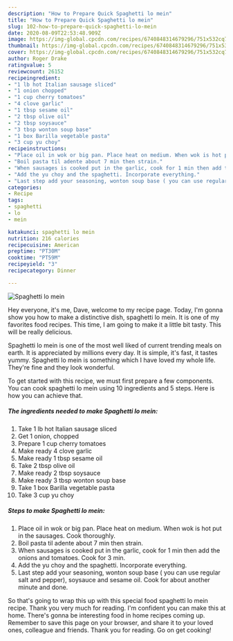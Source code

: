 ```yaml
---
description: "How to Prepare Quick Spaghetti lo mein"
title: "How to Prepare Quick Spaghetti lo mein"
slug: 102-how-to-prepare-quick-spaghetti-lo-mein
date: 2020-08-09T22:53:48.909Z
image: https://img-global.cpcdn.com/recipes/6740848314679296/751x532cq70/spaghetti-lo-mein-recipe-main-photo.jpg
thumbnail: https://img-global.cpcdn.com/recipes/6740848314679296/751x532cq70/spaghetti-lo-mein-recipe-main-photo.jpg
cover: https://img-global.cpcdn.com/recipes/6740848314679296/751x532cq70/spaghetti-lo-mein-recipe-main-photo.jpg
author: Roger Drake
ratingvalue: 5
reviewcount: 26152
recipeingredient:
- "1 lb hot Italian sausage sliced"
- "1 onion chopped"
- "1 cup cherry tomatoes"
- "4 clove garlic"
- "1 tbsp sesame oil"
- "2 tbsp olive oil"
- "2 tbsp soysauce"
- "3 tbsp wonton soup base"
- "1 box Barilla vegetable pasta"
- "3 cup yu choy"
recipeinstructions:
- "Place oil in wok or big pan. Place heat on medium. When wok is hot put in the sausages. Cook thoroughly."
- "Boil pasta til adente about 7 min then strain."
- "When sausages is cooked put in the garlic, cook for 1 min then add the onions and tomatoes. Cook for 3 min."
- "Add the yu choy and the spaghetti. Incorporate everything."
- "Last step add your seasoning, wonton soup base ( you can use regular salt and pepper), soysauce and sesame oil. Cook for about another minute and done."
categories:
- Recipe
tags:
- spaghetti
- lo
- mein

katakunci: spaghetti lo mein 
nutrition: 216 calories
recipecuisine: American
preptime: "PT30M"
cooktime: "PT59M"
recipeyield: "3"
recipecategory: Dinner

---
```



![Spaghetti lo mein](https://img-global.cpcdn.com/recipes/6740848314679296/751x532cq70/spaghetti-lo-mein-recipe-main-photo.jpg)

Hey everyone, it's me, Dave, welcome to my recipe page. Today, I'm gonna show you how to make a distinctive dish, spaghetti lo mein. It is one of my favorites food recipes. This time, I am going to make it a little bit tasty. This will be really delicious.



Spaghetti lo mein is one of the most well liked of current trending meals on earth. It is appreciated by millions every day. It is simple, it's fast, it tastes yummy. Spaghetti lo mein is something which I have loved my whole life. They're fine and they look wonderful.


To get started with this recipe, we must first prepare a few components. You can cook spaghetti lo mein using 10 ingredients and 5 steps. Here is how you can achieve that.

<!--inarticleads1-->

##### The ingredients needed to make Spaghetti lo mein:

1. Take 1 lb hot Italian sausage sliced
1. Get 1 onion, chopped
1. Prepare 1 cup cherry tomatoes
1. Make ready 4 clove garlic
1. Make ready 1 tbsp sesame oil
1. Take 2 tbsp olive oil
1. Make ready 2 tbsp soysauce
1. Make ready 3 tbsp wonton soup base
1. Take 1 box Barilla vegetable pasta
1. Take 3 cup yu choy




<!--inarticleads2-->

##### Steps to make Spaghetti lo mein:

1. Place oil in wok or big pan. Place heat on medium. When wok is hot put in the sausages. Cook thoroughly.
1. Boil pasta til adente about 7 min then strain.
1. When sausages is cooked put in the garlic, cook for 1 min then add the onions and tomatoes. Cook for 3 min.
1. Add the yu choy and the spaghetti. Incorporate everything.
1. Last step add your seasoning, wonton soup base ( you can use regular salt and pepper), soysauce and sesame oil. Cook for about another minute and done.




So that's going to wrap this up with this special food spaghetti lo mein recipe. Thank you very much for reading. I'm confident you can make this at home. There's gonna be interesting food in home recipes coming up. Remember to save this page on your browser, and share it to your loved ones, colleague and friends. Thank you for reading. Go on get cooking!
